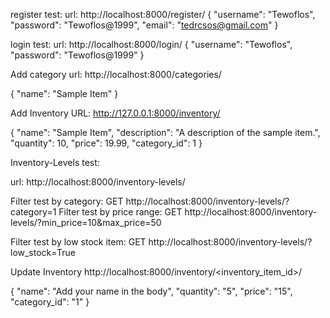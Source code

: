 register test:
url: http://localhost:8000/register/
{
  "username": "Tewoflos",
  "password": "Tewoflos@1999",
  "email": "tedrcsos@gmail.com"
}


login test:
url: http://localhost:8000/login/
{
  "username": "Tewoflos",
  "password": "Tewoflos@1999"
}


Add category
url: http://localhost:8000/categories/

{
  "name": "Sample Item"
}

Add Inventory
URL: http://127.0.0.1:8000/inventory/

{
  "name": "Sample Item",
  "description": "A description of the sample item.",
  "quantity": 10,
  "price": 19.99,
  "category_id": 1
}

Inventory-Levels test:

url: http://localhost:8000/inventory-levels/

Filter test by category:
GET 
http://localhost:8000/inventory-levels/?category=1
Filter test by price range:
GET http://localhost:8000/inventory-levels/?min_price=10&max_price=50

Filter test by low stock item:
GET http://localhost:8000/inventory-levels/?low_stock=True


Update Inventory
http://localhost:8000/inventory/<inventory_item_id>/

{
	"name": "Add your name in the body",
    "quantity": "5",
    "price": "15",
    "category_id": "1"
}